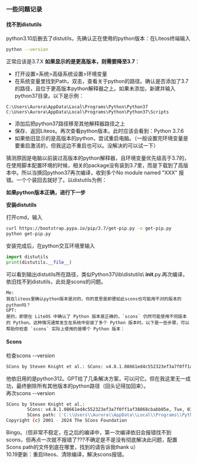 ### 一些问题记录

#### 找不到distutils

python3.10后删去了distutils，先确认正在使用的python版本：在Liteos终端输入
```bash
python --version
```
正常应该是3.7.X
**如果显示的是更高版本，则需要降至3.7**：
 -  打开设置>系统>高级系统设置>环境变量
 - 在系统变量里找到Path，双击，查看关于python的路径。确认是否添加了3.7的路径，且位于更高版本python解释器之上。如果未添加，新建并输入python37目录。以下是示例：
 ```PATH
 C:\Users\Aurora\AppData\Local\Programs\Python\Python37
 C:\Users\Aurora\AppData\Local\Programs\Python\Python37\Scripts
 ```
 - 添加后把python37路径移至其他解释器路径之上
 - 保存、返回Liteos。再次查看python版本。此时应该会看到：Python 3.7.6
 - 如果依旧显示的是高版本的python，尝试重启电脑。（一般设置完环境变量是要重启激活的，但我这边不重启也可以。没解决的可以试一下）

猜测原因是电脑以前装过高版本的python解释器，且环境变量优先级高于3.7的，在使用脚本配置环境的时候，相关的package没有装到3.7里，而是下载到了高版本中。所以当换回python37再次编译，收到多个No module named "XXX" 报错。一个个装回去就好了。以distutils为例：

**如果python版本正确，进行下一步**

**安装distutils**

打开cmd，输入
```bash
curl https://bootstrap.pypa.io/pip/3.7/get-pip.py -o get-pip.py
python get-pip.py
```
安装完成后，在python交互环境里输入
```python
import distutils
print(distutils.__file__)
```
可以看到输出distutils所在路径，类似Python37\lib\distutils\ __init__.py.再次编译，依旧找不到distutils，此处是scons的问题。

```gpt
Me:
我在liteos里确认python版本是对的，你的意思是即便如此scons也可能用不对的版本的python吗？
GPT:
是的，即使在 LiteOS 中确认了 Python 版本是正确的，`scons` 仍然可能使用不同版本的 Python。这种情况通常发生在系统中安装了多个 Python 版本时。以下是一些步骤，可以帮助你检查 `scons` 实际上使用的是哪个 Python 版本：
```
#### Scons
检查scons --version
```bash
SCons by Steven Knight et al.: SCons: v4.8.1.08661ed4c552323ef3a7f0ff1af38868cbabb05e, Tue, 03 Sep 2024 17:46:32 -0700, by bdbaddog on M1Dog2021 SCons path: ['C:\\Python312\\Lib\\site-packages\\SCons'] Copyright (c) 2001 - 2024 The SCons Foundation ohno
```
他依旧用的是python312。GPT给了几条解决方案，可以问它。但在我这里无一成功，最终删除所有其他版本的python路径（回头记得加回来）。  
再次scons --version
```bash
SCons by Steven Knight et al.:
        SCons: v4.8.1.08661ed4c552323ef3a7f0ff1af38868cbabb05e, Tue, 03 Sep 2024 17:46:32 -0700, by bdbaddog on M1Dog2021
        SCons path: ['C:\\Users\\Aurora\\AppData\\Local\\Programs\\Python\\Python37\\lib\\site-packages\\SCons']
Copyright (c) 2001 - 2024 The SCons Foundation
```
Bingo。（但非常不稳定，在之后的编译中，第一次编译依旧会报错找不到scons，但再点一次就不报错了???不确定是不是没有彻底解决此问题，配置Scons path的文件到底在哪里，找到的请告诉我thank u）  
10.19更新：重启liteos、清除编译，解决scons报错。
